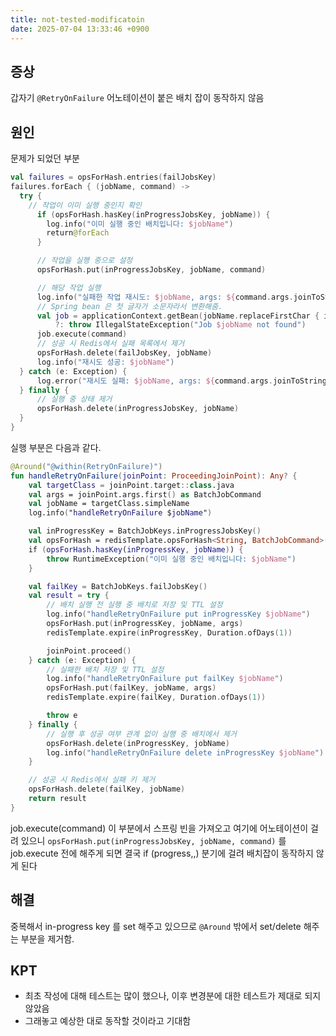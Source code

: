 ```yaml
---
title: not-tested-modificatoin
date: 2025-07-04 13:33:46 +0900
---
```


## 증상

갑자기 `@RetryOnFailure` 어노테이션이 붙은 배치 잡이 동작하지 않음

## 원인

문제가 되었던 부분
```kotlin
val failures = opsForHash.entries(failJobsKey)
failures.forEach { (jobName, command) ->
  try {
    // 작업이 이미 실행 중인지 확인
      if (opsForHash.hasKey(inProgressJobsKey, jobName)) {
        log.info("이미 실행 중인 배치입니다: $jobName")
        return@forEach
      }

      // 작업을 실행 중으로 설정
      opsForHash.put(inProgressJobsKey, jobName, command)

      // 해당 작업 실행
      log.info("실패한 작업 재시도: $jobName, args: ${command.args.joinToString()}")
      // Spring bean 은 첫 글자가 소문자라서 변환해줌.
      val job = applicationContext.getBean(jobName.replaceFirstChar { it.lowercase() }) as? BatchJob
          ?: throw IllegalStateException("Job $jobName not found")
      job.execute(command)
      // 성공 시 Redis에서 실패 목록에서 제거
      opsForHash.delete(failJobsKey, jobName)
      log.info("재시도 성공: $jobName")
  } catch (e: Exception) {
      log.error("재시도 실패: $jobName, args: ${command.args.joinToString()}", e)
  } finally {
      // 실행 중 상태 제거
      opsForHash.delete(inProgressJobsKey, jobName)
  }
}
```
 
실행 부분은 다음과 같다.
```kotlin
@Around("@within(RetryOnFailure)")
fun handleRetryOnFailure(joinPoint: ProceedingJoinPoint): Any? {
    val targetClass = joinPoint.target::class.java
    val args = joinPoint.args.first() as BatchJobCommand
    val jobName = targetClass.simpleName
    log.info("handleRetryOnFailure $jobName")

    val inProgressKey = BatchJobKeys.inProgressJobsKey()
    val opsForHash = redisTemplate.opsForHash<String, BatchJobCommand>()
    if (opsForHash.hasKey(inProgressKey, jobName)) {
        throw RuntimeException("이미 실행 중인 배치입니다: $jobName")
    }

    val failKey = BatchJobKeys.failJobsKey()
    val result = try {
        // 배치 실행 전 실행 중 배치로 저장 및 TTL 설정
        log.info("handleRetryOnFailure put inProgressKey $jobName")
        opsForHash.put(inProgressKey, jobName, args)
        redisTemplate.expire(inProgressKey, Duration.ofDays(1))

        joinPoint.proceed()
    } catch (e: Exception) {
        // 실패한 배치 저장 및 TTL 설정
        log.info("handleRetryOnFailure put failKey $jobName")
        opsForHash.put(failKey, jobName, args)
        redisTemplate.expire(failKey, Duration.ofDays(1))

        throw e
    } finally {
        // 실행 후 성공 여부 관계 없이 실행 중 배치에서 제거
        opsForHash.delete(inProgressKey, jobName)
        log.info("handleRetryOnFailure delete inProgressKey $jobName")
    }

    // 성공 시 Redis에서 실패 키 제거
    opsForHash.delete(failKey, jobName)
    return result
}
```

job.execute(command)
이 부분에서 스프링 빈을 가져오고 여기에 어노테이션이 걸려 있으니
`opsForHash.put(inProgressJobsKey, jobName, command)`
를 job.execute 전에 해주게 되면 결국 if (progress,,) 분기에 걸려 배치잡이 동작하지 않게 된다

## 해결

중복해서 in-progress key 를 set 해주고 있으므로 `@Around` 밖에서 set/delete 해주는 부분을 제거함.

## KPT

- 최초 작성에 대해 테스트는 많이 했으나, 이후 변경분에 대한 테스트가 제대로 되지 않았음
- 그래놓고 예상한 대로 동작할 것이라고 기대함
